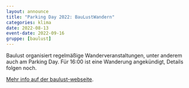 ```yaml
---
layout: announce
title: "Parking Day 2022: BauLustWandern"
categories: klima 
date: 2022-08-13
event-date: 2022-09-16
gruppe: [baulust]
---
```


Baulust organisiert regelmäßige Wanderveranstaltungen, unter anderem auch am Parking Day.
Für 16:00 ist eine Wanderung angekündigt, Details folgen noch.

[Mehr info auf der baulust-webseite](https://www.baulust.de/projekte/parkingday).
